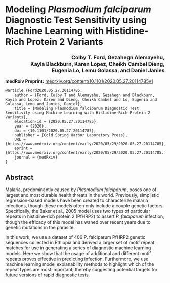 # Modeling _Plasmodium falciparum_ Diagnostic Test Sensitivity using Machine Learning with Histidine-Rich Protein 2 Variants

<h3 align = "right">Colby T. Ford, Gezahegn Alemayehu,<br>Kayla Blackburn, Karen Lopez, Cheikh Cambel Dieng,<br>Eugenia Lo, Lemu Golassa, and Daniel Janies</h3>

__medRxiv Preprint:__ [medrxiv.org/content/10.1101/2020.05.27.20114785v1](https://www.medrxiv.org/content/10.1101/2020.05.27.20114785v1)
```
@article {Ford2020.05.27.20114785,
	author = {Ford, Colby T and Alemayehu, Gezahegn and Blackburn, Kayla and Lopez, Karen and Dieng, Cheikh Cambel and Lo, Eugenia and Golassa, Lemu and Janies, Daniel},
	title = {Modeling Plasmodium falciparum Diagnostic Test Sensitivity using Machine Learning with Histidine-Rich Protein 2 Variants},
	elocation-id = {2020.05.27.20114785},
	year = {2020},
	doi = {10.1101/2020.05.27.20114785},
	publisher = {Cold Spring Harbor Laboratory Press},
	URL = {https://www.medrxiv.org/content/early/2020/05/29/2020.05.27.20114785},
	eprint = {https://www.medrxiv.org/content/early/2020/05/29/2020.05.27.20114785.full.pdf},
	journal = {medRxiv}
}
```

## Abstract
Malaria, predominantly caused by _Plasmodium falciparum_, poses one of largest and most durable health threats in the world. Previously, simplistic regression-based models have been created to characterize malaria infections, though these models often only include a couple genetic factors. Specifically, the Baker et al., 2005 model uses two types of particular repeats in histidine-rich protein 2 (PfHRP2) to assert _P. falciparum_ infection, though the efficacy of this model has waned over recent years due to genetic mutations in the parasite.

In this work, we use a dataset of 406 P. falciparum PfHRP2 genetic sequences collected in Ethiopia and derived a larger set of motif repeat matches for use in generating a series of diagnostic machine learning models. Here we show that the usage of additional and different motif repeats proves effective in predicting infection. Furthermore, we use machine learning model explanability methods to highlight which of the repeat types are most important, thereby suggesting potential targets for future versions of rapid diagnostic tests.
